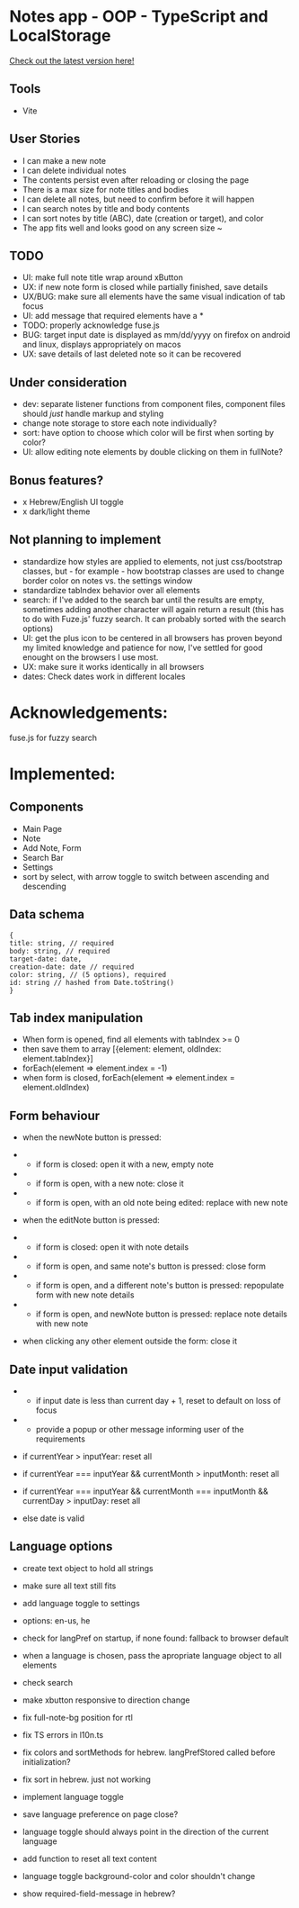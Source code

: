 # Notes app - OOP - TypeScript and LocalStorage

[Check out the latest version here!](https://crows-note-app.surge.sh)

## Tools

- Vite

## User Stories

- I can make a new note
- I can delete individual notes
- The contents persist even after reloading or closing the page
- There is a max size for note titles and bodies
- I can delete all notes, but need to confirm before it will happen
- I can search notes by title and body contents
- I can sort notes by title (ABC), date (creation or target), and color
- The app fits well and looks good on any screen size ~

## TODO

- UI: make full note title wrap around xButton
- UX: if new note form is closed while partially finished, save details
- UX/BUG: make sure all elements have the same visual indication of tab focus
- UI: add message that required elements have a \*
- TODO: properly acknowledge fuse.js
- BUG: target input date is displayed as mm/dd/yyyy on firefox on android and linux, displays appropriately on macos
- UX: save details of last deleted note so it can be recovered

## Under consideration

- dev: separate listener functions from component files, component files should _just_ handle markup and styling
- change note storage to store each note individually?
- sort: have option to choose which color will be first when sorting by color?
- UI: allow editing note elements by double clicking on them in fullNote?

## Bonus features?

- x Hebrew/English UI toggle
- x dark/light theme

## Not planning to implement

- standardize how styles are applied to elements, not just css/bootstrap classes, but - for example - how bootstrap classes are used to change
border color on notes vs. the settings window
- standardize tabIndex behavior over all elements
- search: if I've added to the search bar until the results are empty, sometimes adding another character will again return a result (this has to do with Fuze.js' fuzzy search. It can probably sorted with the search options)
- UI: get the plus icon to be centered in all browsers has proven beyond my limited knowledge and patience for now, I've settled for good enought on the browsers I use most.
- UX: make sure it works identically in all browsers
- dates: Check dates work in different locales

# Acknowledgements:

fuse.js for fuzzy search


# Implemented:

## Components

- Main Page
- Note
- Add Note, Form
- Search Bar
- Settings
- sort by select, with arrow toggle to switch between ascending and descending

## Data schema

```
{
title: string, // required
body: string, // required
target-date: date,
creation-date: date // required
color: string, // (5 options), required
id: string // hashed from Date.toString()
}
```

## Tab index manipulation

- When form is opened, find all elements with tabIndex >= 0
- then save them to array [{element: element, oldIndex: element.tabIndex}]
- forEach(element => element.index = -1)
- when form is closed, forEach(element => element.index = element.oldIndex)

## Form behaviour

- when the newNote button is pressed:
- - if form is closed: open it with a new, empty note
- - if form is open, with a new note: close it
- - if form is open, with an old note being edited: replace with new note

- when the editNote button is pressed:
- - if form is closed: open it with note details
- - if form is open, and same note's button is pressed: close form
- - if form is open, and a different note's button is pressed: repopulate form with new note details
- - if form is open, and newNote button is pressed: replace note details with new note

- when clicking any other element outside the form: close it

## Date input validation

- - if input date is less than current day + 1, reset to default on loss of focus
- - provide a popup or other message informing user of the requirements

- if currentYear > inputYear: reset all
- if currentYear === inputYear && currentMonth > inputMonth: reset all
- if currentYear === inputYear && currentMonth === inputMonth && currentDay > inputDay: reset all
- else date is valid

## Language options

- create text object to hold all strings
- make sure all text still fits
- add language toggle to settings
- options: en-us, he
- check for langPref on startup, if none found: fallback to browser default
- when a language is chosen, pass the apropriate language object to all elements
- check search
- make xbutton responsive to direction change
- fix full-note-bg position for rtl
- fix TS errors in l10n.ts
- fix colors and sortMethods for hebrew. langPrefStored called before initialization?
- fix sort in hebrew. just not working
- implement language toggle
- save language preference on page close?
- language toggle should always point in the direction of the current language
- add function to reset all text content
- language toggle background-color and color shouldn't change

- show required-field-message in hebrew?
